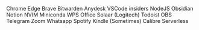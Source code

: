 Chrome
Edge
Brave
Bitwarden
Anydesk
VSCode insiders
NodeJS
Obsidian
Notion
NVIM
Miniconda
WPS Office
Solaar (Logitech)
Todoist
OBS
Telegram
Zoom
Whatsapp
Spotify
Kindle (Sometimes)
Calibre
Serverless

